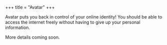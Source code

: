 +++
title = "Avatar"
+++

Avatar puts you back in control of your online identity! You should be able to access the internet freely without having to give up your personal information. 

<!--more-->

More details coming soon.

